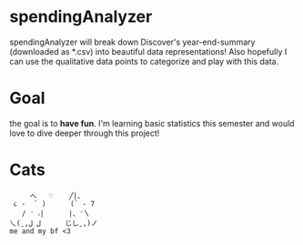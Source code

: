 # spendingAnalyzer
spendingAnalyzer will break down Discover's year-end-summary (downloaded as *.csv) into beautiful data representations! Also hopefully I can use the qualitative data points to categorize and play with this data.

# Goal
the goal is to **have fun**. I'm learning basic statistics this semester and would love to dive deeper through this project!

# Cats
```
     へ   ♡    ╱|、
 ૮ -  ՛ )      (` - 7
   / ⁻ ៸|      |、⁻〵
乀(ˍ,ل ل      じしˍ,)ノ
me and my bf <3
```
